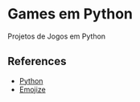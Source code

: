 # Games em Python 
Projetos de Jogos em Python

## References
- [Python](https://www.python.org/)
- [Emojize](https://pypi.org/project/emoji/)
